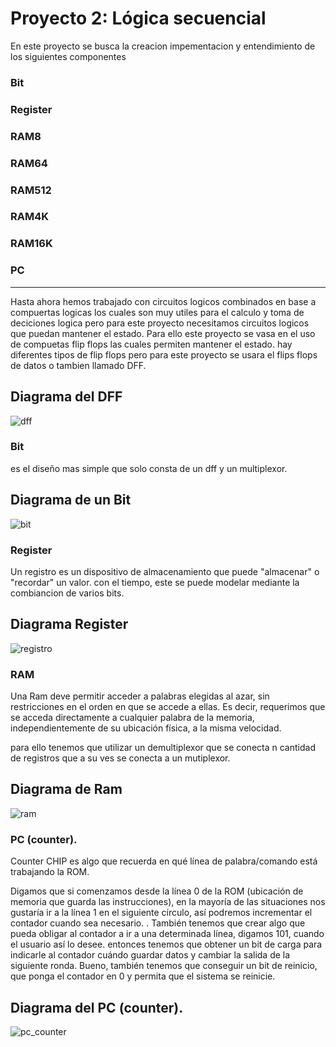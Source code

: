# Proyecto 2: Lógica secuencial

En este proyecto se busca la creacion impementacion y entendimiento de los siguientes componentes

### Bit

### Register

### RAM8

### RAM64

### RAM512

### RAM4K

### RAM16K

### PC

---

Hasta ahora hemos trabajado con circuitos logicos combinados en base a compuertas logicas los cuales son muy utiles para el
calculo y toma de deciciones logica pero para este proyecto necesitamos circuitos logicos que puedan mantener el estado.
Para ello este proyecto se vasa en el uso de compuetas flip flops las cuales permiten mantener el estado.
hay diferentes tipos de flip flops pero para este proyecto se usara el flips flops de datos o tambien llamado DFF.

## Diagrama del DFF

<image src="/Imagenes/dff.png" alt="dff">

### Bit

es el diseño mas simple que solo consta de un dff y un multiplexor.

## Diagrama de un Bit

<image src="/Imagenes/bit.png" alt="bit">

### Register

Un registro es un dispositivo de almacenamiento que puede "almacenar" o "recordar" un valor.
con el tiempo, este se puede modelar mediante la combiancion de varios bits.

## Diagrama Register

<image src="/Imagenes/registro.png" alt="registro">

### RAM

Una Ram deve permitir acceder a palabras elegidas al azar, sin restricciones en el orden en que
se accede a ellas. Es decir, requerimos que se acceda directamente a cualquier palabra de la
memoria, independientemente de su ubicación física, a la misma velocidad.

para ello tenemos que utilizar un demultiplexor que se conecta n cantidad de registros que a su ves se conecta a un mutiplexor.

## Diagrama de Ram

<image src="/Imagenes/ram.png" alt="ram">

### PC (counter).

Counter CHIP es algo que recuerda en qué línea de palabra/comando está trabajando la ROM.

Digamos que si comenzamos desde la línea 0 de la ROM (ubicación de memoria que guarda las instrucciones), en la mayoría de las situaciones nos gustaría ir a la línea 1 en el siguiente círculo, así podremos incrementar el contador cuando sea necesario. . También tenemos que crear algo que pueda obligar al contador a ir a una determinada línea, digamos 101, cuando el usuario así lo desee. entonces tenemos que obtener un bit de carga para indicarle al contador cuándo guardar datos y cambiar la salida de la siguiente ronda. Bueno, también tenemos que conseguir un bit de reinicio, que ponga el contador en 0 y permita que el sistema se reinicie.

## Diagrama del PC (counter).

<image src="/Imagenes/pc.png" alt="pc_counter">
